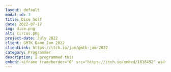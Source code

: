 ```yaml
---
layout: default
modal-id: 3
title: Dice Golf
date: 2022-07-17
img: dice.png
alt: circus.png
project-date: July 2022
client: GMTK Game Jam 2022
clientLink: https://itch.io/jam/gmtk-jam-2022
category: Programmer
description: I programmed this
embed: <iframe frameborder="0" src="https://itch.io/embed/1618452" width="208" height="167"><a href="https://pjheric.itch.io/dice-golf">Dice Golf by pjheric, Dawdle, DragonTamer13, Aipysurus, El Estebann, JustYun, Nathan More</a></iframe>
---
```

